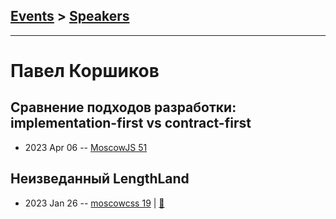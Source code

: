 ## [Events](../README.md) > [Speakers](../speakers.md)
---

# Павел Коршиков

## Сравнение подходов разработки: implementation-first vs contract-first
- 2023 Apr 06 -- [MoscowJS 51](https://www.youtube.com/watch?v=xEwlvYJT9lg&t=4206s)    
## Неизведанный LengthLand
- 2023 Jan 26 -- [moscowcss 19](https://youtu.be/Ptlv_HZ8UFc)  | [:notebook:](https://drive.google.com/drive/folders/1dUyW9cUAozhbLx6hRFietNiKH3drcdnw)  
